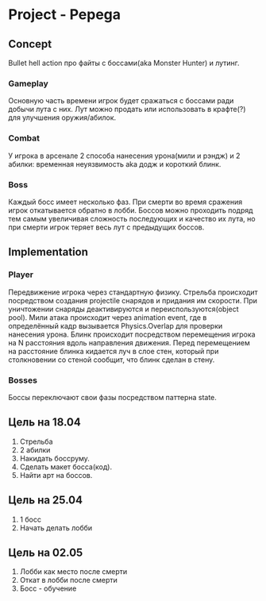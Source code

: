 # Project - Pepega
## Concept
 Bullet hell action про файты с боссами(aka Monster Hunter) и лутинг.
### Gameplay
  Основную часть времени игрок будет сражаться с боссами ради добычи лута с них. Лут можно продать или использовать в крафте(?) для улучшения оружия/абилок.
### Combat
  У игрока в арсенале 2 способа нанесения урона(мили и рэндж) и 2 абилки: временная неуязвимость aka додж и короткий блинк.
### Boss
  Каждый босс имеет несколько фаз. При смерти во время сражения игрок откатывается обратно в лобби. 
  Боссов можно проходить подряд тем самым увеличивая сложность последующих и качество их лута, но при смерти игрок теряет весь лут с предыдущих боссов.
## Implementation
### Player
  Передвижение игрока через стандартную физику. Стрельба происходит посредством создания projectile снарядов и придания им скорости. 
  При уничтожении снаряды деактивируются и переиспользуются(object pool).
  Мили атака происходит через animation event, где в определённый кадр вызывается Physics.Overlap для проверки нанесения урона.
  Блинк происходит посредством перемещения игрока на N расстояния вдоль направления движения. 
  Перед перемещением на расстояние блинка кидается луч в слое стен, который при столкновении со стеной сообщит, что блинк сделан в стену.
### Bosses
  Боссы переключают свои фазы посредством паттерна state.
## Цель на 18.04
 1. Стрельба
 2. 2 абилки
 3. Накидать боссруму.
 4. Сделать макет босса(код).
 5. Найти арт на боссов.
## Цель на 25.04
 1. 1 босс
 2. Начать делать лобби
## Цель на 02.05
 1. Лобби как место после смерти
 2. Откат в лобби после смерти
 3. Босс - обучение
